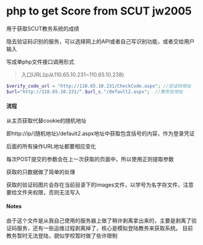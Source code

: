 # php to get Score from SCUT jw2005
用于获取SCUT教务系统的成绩

隐去验证码识别的服务，可以选择网上的API或者自己写识别功能，或者交给用户输入

写成单php文件接口调用形式

>入口URL(ip从110.65.10.231~110.65.10.238)

```php
$verify_code_url = "http://110.65.10.231/CheckCode.aspx"; //验证码地址
$url="http://110.65.10.231/".$url_c."/default2.aspx";  //教务处地址
```

#### 流程
从主页获取代替cookie的随机地址

即http://ip/(随机地址)/default2.aspx地址中获取包含括号的内容，作为登录凭证

后面的所有操作URL地址都要相应变化

每次POST提交的参数会在上一次获取的页面中，所以使用正则提取参数

获取的只数据做了简单的处理

获取的验证码图片会存在当前目录下的images文件，以学号为名字存文件，注意要给文件夹权限，否则无法写入

#### Notes
由于这个文件是从我自己使用的服务器上做了稍许剥离拿出来的，主要是剥离了验证码服务，还有一些运维过程剥离掉了，核心是模拟登陆教务来获取系统。
目前教务暂时无法登陆，貌似学校暂时做了些许限制